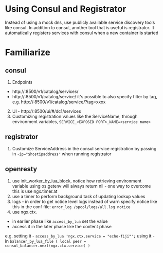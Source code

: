 # Using Consul and Registrator

Instead of using a mock dns, use publicly available service discovery tools like consul. In addition to consul, another tool that is useful is registrator. It automatically registers services with consul when a new container is started

# Familiarize
## consul 
1. Endpoints
- http://<host>:8500/v1/catalog/services/
- http://<host>:8500/v1/catalog/service/<servicename>
  it's possible to also specify filter by tag, e.g.  http://<host>:8500/v1/catalog/service/<servicename>?tag=xxxx 
2. UI - http://<host>:8500/ui/#/dc1/services
3. Customizing registration values like the ServiceName, through environment variables, `SERVICE_<EXPOSED PORT>_NAME=<service name>`

## registrator
1. Customize ServiceAddress in the consul service registration by passing in `-ip="$hostipaddress"` when running registrator

## openresty
1. use init_worker_by_lua_block, notice how retrieving environment variable using os.getenv will always return nil - one way to overcome this is use ngx.timer.at
2. use a timer to perform background task of updating lookup values
3. logs - in order to get notice level logs instead of warn specify notice like this in the conf file: 
   `error_log /spool/logs/all.log notice`
4. use ngx.ctx.<var name>
- in earlier phase like `access_by_lua` set the value 
- access it in the later phase like the content phase

e.g. 
    setting it - `access_by_lua 'ngx.ctx.service = "echo-fiji"';`
    using it   - in `balancer_by_lua_file ( local peer = consul_balancer.next(ngx.ctx.service) )` 


        